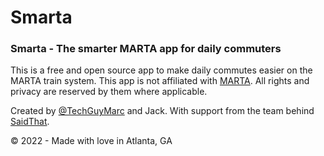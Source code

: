 # Smarta

### Smarta - The smarter MARTA app for daily commuters

This is a free and open source app to make daily commutes easier on the MARTA
train system. This app is not affiliated with [MARTA](https://www.itsmarta.com).
All rights and privacy are reserved by them where applicable.

Created by [@TechGuyMarc](https://twitter.com/TechGuyMarc) and Jack. With
support from the team behind [SaidThat](https://saidthat.com).

© 2022 - Made with love in Atlanta, GA
